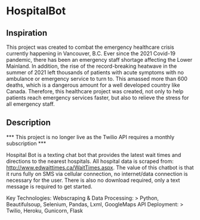 # HospitalBot

## Inspiration 
This project was created to combat the emergency healthcare crisis currently happening in Vancouver, B.C. Ever since the 2021 Covid-19 pandemic, there has been an emergency staff shortage affecting the Lower Mainland. In addition, the rise of the record-breaking heatwave in the summer of 2021 left thousands of patients with acute symptoms with no ambulance or emergency service to turn to. This amassed more than 600 deaths, which is a dangerous amount for a well developed country like Canada. Therefore, this healthcare project was created, not only to help patients reach emergency services faster, but also to relieve the stress for all emergency staff.

## Description
*** This project is no longer live as the Twilio API requires a monthly subscription ***

Hospital Bot is a texting chat bot that provides the latest wait times and directions to the nearest hospitals. All hospital data is scraped from: http://www.edwaittimes.ca/WaitTimes.aspx. The value of this chatbot is that it runs fully on SMS via cellular connection, no internet/data connection is necessary for the user. There is also no download required, only a text message is required to get started.

Key Technologies:
  Webscraping & Data Processing: 
    > Python, Beautifulsoup, Selenium, Pandas, Lxml, GoogleMaps API 
  Deployment: 
    > Twilio, Heroku, Gunicorn, Flask
  
